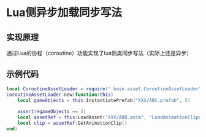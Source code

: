 # Lua侧异步加载同步写法

## 实现原理

通过Lua的协程（coroutine）功能实现了lua侧类同步写法（实际上还是异步）

## 示例代码

```LUA
local CoroutineAssetLoader = require(" base.asset.CoroutineAssetLoader")
CoroutineAssetLoader.new(function(this)
    local gameObjects = this:InstantiatePrefab("XXX/ABC.prefab", 5)
    
    assert(#gameObjects == 5)
    local assetRef = this:LoadAsset("XXX/ABB.anim", "LoadAnimationClipAsync")
    local clip = assetRef:GetAnimationClip()
end)
```
